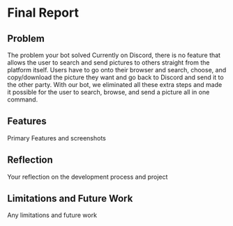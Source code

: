 # Final Report

## Problem
The problem your bot solved
Currently on Discord, there is no feature that allows the user to search and send pictures to others straight from the platform itself. Users have to go onto their browser and search, choose, and copy/download the picture they want and go back to Discord and send it to the other party. With our bot, we eliminated all these extra steps and made it possible for the user to search, browse, and send a picture all in one command.

## Features
Primary Features and screenshots

## Reflection
Your reflection on the development process and project

## Limitations and Future Work
Any limitations and future work
